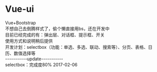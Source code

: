 # Vue-ui
Vue+Bootstrap<br/>
不想自己去倒腾样式了，偷个懒直接用bs，还在开发中<br/>
目前已经完成的有：弹出层、对话框、提示框、开关<br/>
使用方式和说明稍后提供<br/>
开发计划：selectbox（功能：单选、多选、联动、搜索等）、分页、表格、日历、数值选择等<br/>
-----------update-----------<br/>
selectbox：完成度80%    2017-02-06
